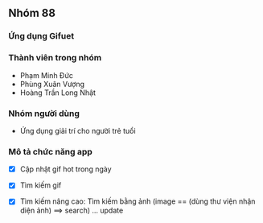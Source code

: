 ## Nhóm 88


### Ứng dụng Gifuet

### Thành viên trong nhóm

* Phạm Minh Đức
* Phùng Xuân Vượng
* Hoàng Trần Long Nhật

### Nhóm người dùng

* Ứng dụng giải trí cho người trẻ tuổi


### Mô tả chức năng app

- [x] Cập nhật gif hot trong ngày
- [x] Tìm kiếm gif
- [x] Tìm kiếm nâng cao: Tìm kiếm bằng ảnh (image == (dùng thư viện nhận diện ảnh) ==> search)
... update

